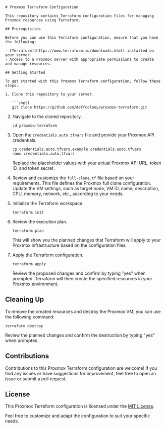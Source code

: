 ```
# Proxmox Terraform Configuration

This repository contains Terraform configuration files for managing Proxmox resources using Terraform.

## Prerequisites

Before you can use this Terraform configuration, ensure that you have the following:

- [Terraform](https://www.terraform.io/downloads.html) installed on your server.
- Access to a Proxmox server with appropriate permissions to create and manage resources.

## Getting Started

To get started with this Proxmox Terraform configuration, follow these steps:

1. Clone this repository to your server.

   ```shell
   git clone https://github.com/deffcolony/proxmox-terraform.git
   ```

2. Navigate to the cloned repository.

   ```shell
   cd proxmox-terraform
   ```

3. Open the `credentials.auto.tfvars` file and provide your Proxmox API credentials.

   ```shell
   cp credentials.auto.tfvars.example credentials.auto.tfvars
   nano credentials.auto.tfvars
   ```

   Replace the placeholder values with your actual Proxmox API URL, token ID, and token secret.

4. Review and customize the `full-clone.tf` file based on your requirements. This file defines the Proxmox full clone configuration. Update the VM settings, such as target node, VM ID, name, description, CPU, memory, network, etc., according to your needs.

5. Initialize the Terraform workspace.

   ```shell
   terraform init
   ```

6. Review the execution plan.

   ```shell
   terraform plan
   ```

   This will show you the planned changes that Terraform will apply to your Proxmox infrastructure based on the configuration files.

7. Apply the Terraform configuration.

   ```shell
   terraform apply
   ```

   Review the proposed changes and confirm by typing "yes" when prompted. Terraform will then create the specified resources in your Proxmox environment.

## Cleaning Up

To remove the created resources and destroy the Proxmox VM, you can use the following command:

```shell
terraform destroy
```

Review the planned changes and confirm the destruction by typing "yes" when prompted.

## Contributions

Contributions to this Proxmox Terraform configuration are welcome! If you find any issues or have suggestions for improvement, feel free to open an issue or submit a pull request.

## License

This Proxmox Terraform configuration is licensed under the [MIT License](LICENSE).

Feel free to customize and adapt the configuration to suit your specific needs.
```